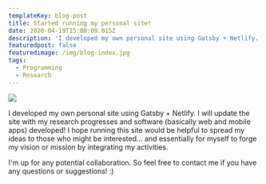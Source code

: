 ```yaml
---
templateKey: blog-post
title: Started running my personal site!
date: 2020-04-19T15:08:09.015Z
description: 'I developed my own personal site using Gatsby + Netlify. '
featuredpost: false
featuredimage: /img/blog-index.jpg
tags:
  - Programming
  - Research
---
```

![](/img/blog-index.jpg)

I developed my own personal site using Gatsby + Netlify. I will update the site with my research progresses and software (basically web and mobile apps) developed! I hope running this site would be helpful to spread my ideas to those who might be interested... and essentially for myself to forge my vision or mission by integrating my activities.

I'm up for any potential collaboration. So feel free to contact me if you have any questions or suggestions! :)
